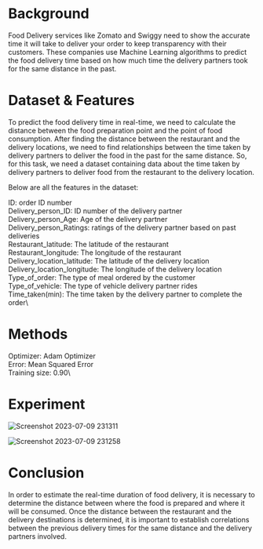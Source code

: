 # Background
Food Delivery services like Zomato and Swiggy need to show the accurate time it will take to deliver your order to keep transparency with their customers. These companies use Machine Learning algorithms to predict the food delivery time based on how much time the delivery partners took for the same distance in the past.

# Dataset & Features
To predict the food delivery time in real-time, we need to calculate the distance between the food preparation point and the point of food consumption. After finding the distance between the restaurant and the delivery locations, we need to find relationships between the time taken by delivery partners to deliver the food in the past for the same distance. So, for this task, we need a dataset containing data about the time taken by delivery partners to deliver food from the restaurant to the delivery location.

Below are all the features in the dataset:

ID: order ID number \
Delivery_person_ID: ID number of the delivery partner\
Delivery_person_Age: Age of the delivery partner\
Delivery_person_Ratings: ratings of the delivery partner based on past deliveries\
Restaurant_latitude: The latitude of the restaurant\
Restaurant_longitude: The longitude of the restaurant\
Delivery_location_latitude: The latitude of the delivery location\
Delivery_location_longitude: The longitude of the delivery location\
Type_of_order: The type of meal ordered by the customer\
Type_of_vehicle: The type of vehicle delivery partner rides\
Time_taken(min): The time taken by the delivery partner to complete the order\

# Methods
Optimizer: Adam Optimizer\
Error: Mean Squared Error\
Training size: 0.90\

# Experiment
![Screenshot 2023-07-09 231311](https://github.com/nurindahpratiwi/introML/assets/22311240/3f9828ac-79a8-404e-9395-140971deebc5)


![Screenshot 2023-07-09 231258](https://github.com/nurindahpratiwi/introML/assets/22311240/8d1f4593-a5ed-4322-bd1a-0f37dc5be443)



# Conclusion
In order to estimate the real-time duration of food delivery, it is necessary to determine the distance between where the food is prepared and where it will be consumed. Once the distance between the restaurant and the delivery destinations is determined, it is important to establish correlations between the previous delivery times for the same distance and the delivery partners involved.
